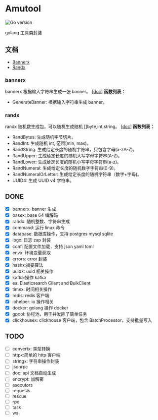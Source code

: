 # Amutool

![Go version](https://img.shields.io/badge/go-%3E%3Dv1.18-9cf)

golang 工具类封装

## 文档

- [Bannerx](#bannerx)
- [Randx](#randx)

### bannerx

bannerx 根据输入字符串生成一张 banner。 [[doc](https://github.com/amuluze/amutool/blob/master/docs/bannerx.md)]
**函数列表：**

- GenerateBanner: 根据输入字符串生成 banner。

### randx

randx 随机数生成包，可以随机生成随机 []byte,int,string。 [[doc](https://github.com/amuluze/amutool/blob/master/docs/randx.md)]
**函数列表：**

- RandBytes: 生成随机字节切片。
- RandInt: 生成随机 int, 范围[min, max)。
- RandString: 生成给定长度的随机字符串，只包含字母(a-zA-Z)。
- RandUpper: 生成给定长度的随机大写字母字符串(A-Z)。
- RandLower: 生成给定长度的随机小写字母字符串(a-z)。
- RandNumeral: 生成给定长度的随机数字字符串(0-9)。
- RandNumeralOrLetter: 生成给定长度的随机字符串（数字+字母)。
- UUID4: 生成 UUID v4 字符串。

## DONE

- [X] bannerx: banner 生成
- [X] basex: base 64 编解码
- [X] randx: 随机整数、字符串生成
- [X] command: 运行 linux 命令
- [X] database: 数据库操作，支持 postgres mysql sqlite
- [X] logx: 日志 zap 封装
- [X] conf: 配置文件加载，支持 json yaml toml
- [X] envx: 环境变量获取
- [X] errors: error 封装
- [X] hashx:摘要算法
- [X] uuidx: uuid 相关操作
- [X] kafka:操作 kafka
- [X] es: Elasticsearch Client and BulkClient
- [X] timex: 时间相关操作
- [X] redis: redis 客户端
- [X] iohelper: io 操作相关
- [X] docker: golang 操作 docker
- [X] gpool: 协程池，用于并发除了简单任务
- [X] clickhousex: clickhouse 客户端，包含 BatchProcessor，支持批量写入

## TODO

- [ ] convertx: 类型转换
- [ ] httpx:简单的 http 客户端
- [ ] stringx: 字符串操作封装
- [ ] jsonrpc
- [ ] doc: api 文档自动生成
- [ ] encrypt: 加解密
- [ ] executors
- [ ] requests
- [ ] rescue
- [ ] rpc
- [ ] task
- [ ] ws
